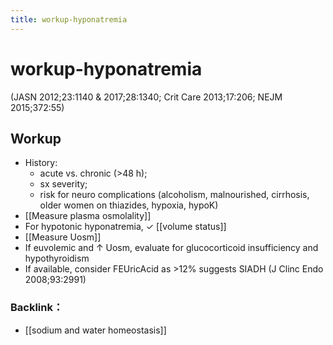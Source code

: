 ```yaml
---
title: workup-hyponatremia
---
```

# workup-hyponatremia
(JASN 2012;23:1140 & 2017;28:1340; Crit Care 2013;17:206; NEJM 2015;372:55)

## Workup 
* History: 
	* acute vs. chronic (>48 h); 
	* sx severity; 
	* risk for neuro complications (alcoholism, malnourished, cirrhosis, older women on thiazides, hypoxia, hypoK)
* [[Measure plasma osmolality]]
* For hypotonic hyponatremia, ✓ [[volume status]] 
* [[Measure Uosm]]
* If euvolemic and ↑ Uosm, evaluate for glucocorticoid insufficiency and hypothyroidism
* If available, consider FEUricAcid as >12% suggests SIADH (J Clinc Endo 2008;93:2991)

### Backlink：

- [[sodium and water homeostasis]]
